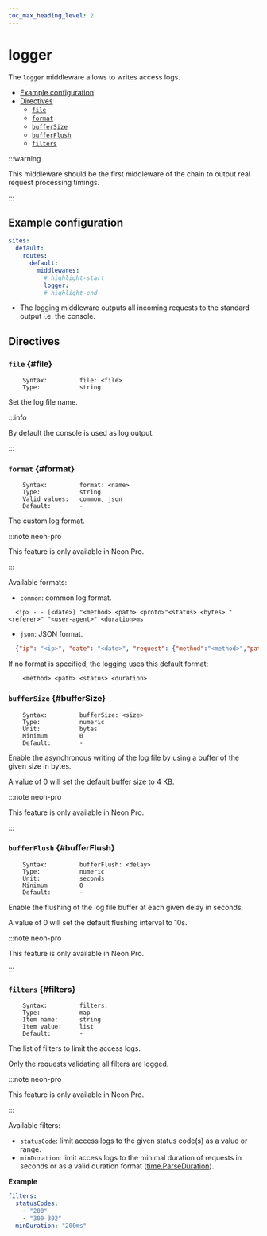 ```yaml
---
toc_max_heading_level: 2
---
```


# logger

The `logger` middleware allows to writes access logs.

- [Example configuration](#example-configuration)
- [Directives](#directives)
  - [`file`](#file)
  - [`format`](#format)
  - [`bufferSize`](#bufferSize)
  - [`bufferFlush`](#bufferFlush)
  - [`filters`](#filters)

:::warning

This middleware should be the first middleware of the chain to output real request processing timings.

:::

## Example configuration

```yaml
sites:
  default:
    routes:
      default:
        middlewares:
          # highlight-start
          logger:
          # highlight-end
```

- The logging middleware outputs all incoming requests to the standard output i.e. the console.

## Directives

### `file` {#file}

```
    Syntax:         file: <file>
    Type:           string
```

Set the log file name.

:::info

By default the console is used as log output.

:::

### `format` {#format}

```
    Syntax:         format: <name>
    Type:           string
    Valid values:   common, json
    Default:        -
```

The custom log format.

:::note neon-pro

This feature is only available in Neon Pro.

:::

Available formats:

- `common`: common log format.

```
  <ip> - - [<date>] "<method> <path> <proto>"<status> <bytes> "<referer>" "<user-agent>" <duration>ms
```

- `json`: JSON format.

```json
  {"ip": "<ip>", "date": "<date>", "request": {"method":"<method>","path":"<path>","proto":"<proto>"},"status:<status>,"bytes":<bytes>,"userAgent":"<user-agent>","duration":<duration>}
```

If no format is specified, the logging uses this default format:

```
    <method> <path> <status> <duration>
```

### `bufferSize` {#bufferSize}

```
    Syntax:         bufferSize: <size>
    Type:           numeric
    Unit:           bytes
    Minimum         0
    Default:        -
```

Enable the asynchronous writing of the log file by using a buffer of the given size in bytes.

A value of 0 will set the default buffer size to 4 KB.

:::note neon-pro

This feature is only available in Neon Pro.

:::

### `bufferFlush` {#bufferFlush}

```
    Syntax:         bufferFlush: <delay>
    Type:           numeric
    Unit:           seconds
    Minimum         0
    Default:        -
```

Enable the flushing of the log file buffer at each given delay in seconds.

A value of 0 will set the default flushing interval to 10s.

:::note neon-pro

This feature is only available in Neon Pro.

:::

### `filters` {#filters}

```
    Syntax:         filters:
    Type:           map
    Item name:      string
    Item value:     list
    Default:        -
```

The list of filters to limit the access logs.

Only the requests validating all filters are logged.

:::note neon-pro

This feature is only available in Neon Pro.

:::

Available filters:

- `statusCode`: limit access logs to the given status code(s) as a value or range.
- `minDuration`: limit access logs to the minimal duration of requests in seconds or as a valid duration format ([time.ParseDuration](https://pkg.go.dev/time#ParseDuration)).

**Example**

```yaml
filters:
  statusCodes:
    - "200"
    - "300-302"
  minDuration: "200ms"
```
